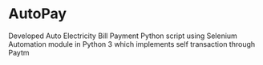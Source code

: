 # AutoPay
Developed Auto Electricity Bill Payment Python script using Selenium Automation module in Python 3 which implements self transaction through Paytm
